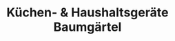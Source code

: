 ---
title: "Küchen- & Haushaltsgeräte Baumgärtel"
url: /werdau/kuechen-und-haushaltsgeraete-baumgaertel/
shop: Möbel
---